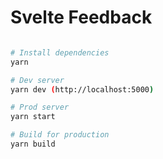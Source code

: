 # Svelte Feedback

```bash

# Install dependencies
yarn

# Dev server
yarn dev (http://localhost:5000)

# Prod server
yarn start

# Build for production
yarn build
```
